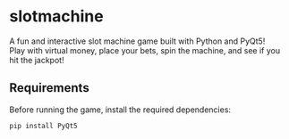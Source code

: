 # slotmachine

A fun and interactive slot machine game built with Python and PyQt5!  
Play with virtual money, place your bets, spin the machine, and see if you hit the jackpot!

## Requirements

Before running the game, install the required dependencies:

```bash
pip install PyQt5
